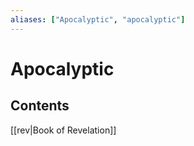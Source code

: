 ```yaml
---
aliases: ["Apocalyptic", "apocalyptic"]
---
```

# Apocalyptic
## Contents
[[rev|Book of Revelation]]
